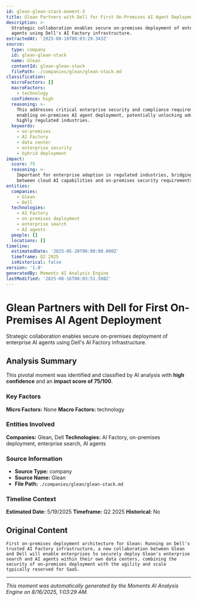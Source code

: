 ```yaml
---
id: glean-glean-stack-moment-3
title: Glean Partners with Dell for First On-Premises AI Agent Deployment
description: >-
  Strategic collaboration enables secure on-premises deployment of enterprise AI
  agents using Dell's AI Factory infrastructure.
extractedAt: '2025-08-16T08:03:29.343Z'
source:
  type: company
  id: glean-glean-stack
  name: Glean
  contentId: glean-glean-stack
  filePath: ./companies/glean/glean-stack.md
classification:
  microFactors: []
  macroFactors:
    - technology
  confidence: high
  reasoning: >-
    This addresses critical enterprise security and compliance requirements by
    enabling on-premises AI agent deployment, potentially unlocking adoption in
    highly regulated industries.
  keywords:
    - on-premises
    - AI Factory
    - data center
    - enterprise security
    - hybrid deployment
impact:
  score: 75
  reasoning: >-
    Important for enterprise adoption in regulated industries, bridging the gap
    between cloud AI capabilities and on-premises security requirements.
entities:
  companies:
    - Glean
    - Dell
  technologies:
    - AI Factory
    - on-premises deployment
    - enterprise search
    - AI agents
  people: []
  locations: []
timeline:
  estimatedDate: '2025-05-20T00:00:00.000Z'
  timeframe: Q2 2025
  isHistorical: false
version: '1.0'
generatedBy: Moments AI Analysis Engine
lastModified: '2025-08-16T08:03:51.508Z'
---
```

# Glean Partners with Dell for First On-Premises AI Agent Deployment

Strategic collaboration enables secure on-premises deployment of enterprise AI agents using Dell's AI Factory infrastructure.

## Analysis Summary

This pivotal moment was identified and classified by AI analysis with **high confidence** and an **impact score of 75/100**.

### Key Factors

**Micro Factors:** None
**Macro Factors:** technology

### Entities Involved

**Companies:** Glean, Dell
**Technologies:** AI Factory, on-premises deployment, enterprise search, AI agents



### Source Information

- **Source Type:** company
- **Source Name:** Glean
- **File Path:** `./companies/glean/glean-stack.md`

### Timeline Context

**Estimated Date:** 5/19/2025
**Timeframe:** Q2 2025
**Historical:** No

## Original Content

```
First on-premises deployment architecture for Glean: Running on Dell's trusted AI Factory infrastructure, a new collaboration between Glean and Dell will enable enterprises to securely deploy Glean's enterprise search and AI agents within their own data centers, combining the security of on-premises deployment with the agility and scale typically reserved for SaaS.
```

---

*This moment was automatically generated by the Moments AI Analysis Engine on 8/16/2025, 1:03:29 AM.*
